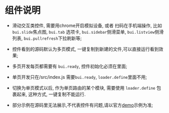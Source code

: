 
# 组件说明

- 滑动交互类控件, 需要用chrome开启模拟设备, 或者 扫码在手机端操作, 比如 `bui.slide`焦点图, `bui.tab` 选项卡, `bui.sidebar`侧滑菜单, `bui.listview`侧滑列表, `bui.pullrefresh`下拉刷新等;

- 控件看到的源码默认为多页模式, 一键复制到新建的文件,可以直接运行看到效果;

- 多页开发每页都需要有 `bui.ready`, 控件初始化必须在里面;

- 单页开发只在/src/index.js 需要`bui.ready`, `loader.define`里面不用;

- 切换为单页模式以后, 作为单页路由的某个模块, 需要使用 `loader.define` 包裹起来, 这种方式, 一键复制不能运行. 

- 部分示例在源码里无法展示,不代表控件有问题,请以官方[demo](http://www.easybui.com/demo/)示例为准;